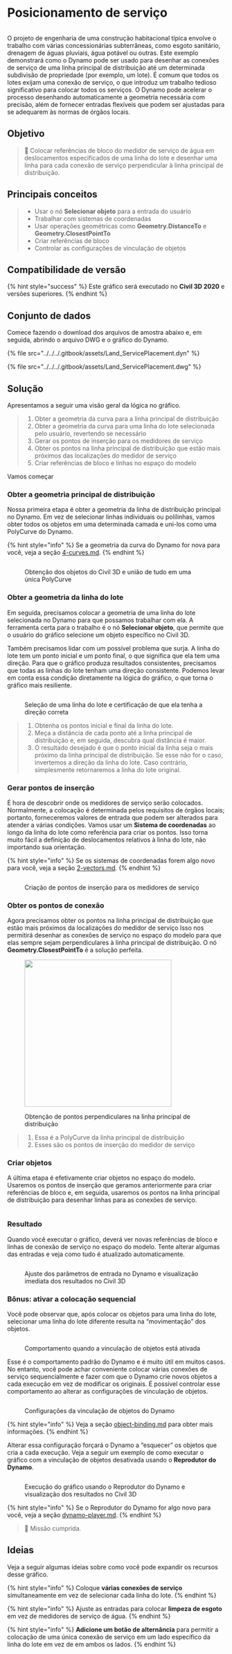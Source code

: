 # Posicionamento de serviço

<figure><img src="../../../.gitbook/assets/Land_ServicePlacement_Dynamo (1).gif" alt=""><figcaption></figcaption></figure>

O projeto de engenharia de uma construção habitacional típica envolve o trabalho com várias concessionárias subterrâneas, como esgoto sanitário, drenagem de águas pluviais, água potável ou outras. Este exemplo demonstrará como o Dynamo pode ser usado para desenhar as conexões de serviço de uma linha principal de distribuição até um determinada subdivisão de propriedade (por exemplo, um lote). É comum que todos os lotes exijam uma conexão de serviço, o que introduz um trabalho tedioso significativo para colocar todos os serviços. O Dynamo pode acelerar o processo desenhando automaticamente a geometria necessária com precisão, além de fornecer entradas flexíveis que podem ser ajustadas para se adequarem às normas de órgãos locais.

## Objetivo

> :dart: Colocar referências de bloco do medidor de serviço de água em deslocamentos especificados de uma linha do lote e desenhar uma linha para cada conexão de serviço perpendicular à linha principal de distribuição.

## Principais conceitos

> * Usar o nó **Selecionar objeto** para a entrada do usuário
> * Trabalhar com sistemas de coordenadas
> * Usar operações geométricas como **Geometry.DistanceTo** e **Geometry.ClosestPointTo**
> * Criar referências de bloco
> * Controlar as configurações de vinculação de objetos

## Compatibilidade de versão

{% hint style="success" %}
 Este gráfico será executado no **Civil 3D 2020** e versões superiores. 
{% endhint %}

## Conjunto de dados

Comece fazendo o download dos arquivos de amostra abaixo e, em seguida, abrindo o arquivo DWG e o gráfico do Dynamo.

{% file src="../../../.gitbook/assets/Land_ServicePlacement.dyn" %}

{% file src="../../../.gitbook/assets/Land_ServicePlacement.dwg" %}

## Solução

Apresentamos a seguir uma visão geral da lógica no gráfico.

> 1. Obter a geometria da curva para a linha principal de distribuição
> 2. Obter a geometria da curva para uma linha do lote selecionada pelo usuário, revertendo se necessário
> 3. Gerar os pontos de inserção para os medidores de serviço
> 4. Obter os pontos na linha principal de distribuição que estão mais próximos das localizações do medidor de serviço
> 5. Criar referências de bloco e linhas no espaço do modelo

Vamos começar

### Obter a geometria principal de distribuição

Nossa primeira etapa é obter a geometria da linha de distribuição principal no Dynamo. Em vez de selecionar linhas individuais ou polilinhas, vamos obter todos os objetos em uma determinada camada e uni-los como uma PolyCurve do Dynamo.

{% hint style="info" %}
 Se a geometria da curva do Dynamo for nova para você, veja a seção [4-curves.md](../../../5\_essential\_nodes\_and\_concepts/5-2\_geometry-for-computational-design/4-curves.md "mention"). 
{% endhint %}

<figure><img src="../../../.gitbook/assets/Land_ServicePlacement_DistributionMain (1).png" alt=""><figcaption><p>Obtenção dos objetos do Civil 3D e união de tudo em uma única PolyCurve</p></figcaption></figure>

### Obter a geometria da linha do lote

Em seguida, precisamos colocar a geometria de uma linha do lote selecionada no Dynamo para que possamos trabalhar com ela. A ferramenta certa para o trabalho é o nó **Selecionar objeto**, que permite que o usuário do gráfico selecione um objeto específico no Civil 3D.

Também precisamos lidar com um possível problema que surja. A linha do lote tem um ponto inicial e um ponto final, o que significa que ela tem uma direção. Para que o gráfico produza resultados consistentes, precisamos que todas as linhas do lote tenham uma direção consistente. Podemos levar em conta essa condição diretamente na lógica do gráfico, o que torna o gráfico mais resiliente. 

<figure><img src="../../../.gitbook/assets/Land_ServicePlacement_Selection (2).png" alt=""><figcaption><p>Seleção de uma linha do lote e certificação de que ela tenha a direção correta</p></figcaption></figure>

> 1. Obtenha os pontos inicial e final da linha do lote.
> 2. Meça a distância de cada ponto até a linha principal de distribuição e, em seguida, descubra qual distância é maior.
> 3. O resultado desejado é que o ponto inicial da linha seja o mais próximo da linha principal de distribuição. Se esse não for o caso, invertemos a direção da linha do lote. Caso contrário, simplesmente retornaremos a linha do lote original.

### Gerar pontos de inserção

É hora de descobrir onde os medidores de serviço serão colocados. Normalmente, a colocação é determinada pelos requisitos de órgãos locais; portanto, forneceremos valores de entrada que podem ser alterados para atender a várias condições. Vamos usar um **Sistema de coordenadas** ao longo da linha do lote como referência para criar os pontos. Isso torna muito fácil a definição de deslocamentos relativos à linha do lote, não importando sua orientação.

{% hint style="info" %}
 Se os sistemas de coordenadas forem algo novo para você, veja a seção [2-vectors.md](../../../5\_essential\_nodes\_and\_concepts/5-2\_geometry-for-computational-design/2-vectors.md "mention"). 
{% endhint %}

<figure><img src="../../../.gitbook/assets/Land_ServicePlacement_InsertionPoints.png" alt=""><figcaption><p>Criação de pontos de inserção para os medidores de serviço</p></figcaption></figure>

### Obter os pontos de conexão

Agora precisamos obter os pontos na linha principal de distribuição que estão mais próximos da localizações do medidor de serviço Isso nos permitirá desenhar as conexões de serviço no espaço do modelo para que elas sempre sejam perpendiculares à linha principal de distribuição. O nó **Geometry.ClosestPointTo** é a solução perfeita.

<figure><img src="../../../.gitbook/assets/Land_ServicePlacement_GetPerpendicularPoints (1).png" alt="" width="339"><figcaption><p>Obtenção de pontos perpendiculares na linha principal de distribuição</p></figcaption></figure>

> 1. Essa é a PolyCurve da linha principal de distribuição
> 2. Esses são os pontos de inserção do medidor de serviço

### Criar objetos

A última etapa é efetivamente criar objetos no espaço do modelo. Usaremos os pontos de inserção que geramos anteriormente para criar referências de bloco e, em seguida, usaremos os pontos na linha principal de distribuição para desenhar linhas para as conexões de serviço.

<figure><img src="../../../.gitbook/assets/Land_ServicePlacement_CreateObjects.png" alt=""><figcaption></figcaption></figure>

### Resultado

Quando você executar o gráfico, deverá ver novas referências de bloco e linhas de conexão de serviço no espaço do modelo. Tente alterar algumas das entradas e veja como tudo é atualizado automaticamente.

<figure><img src="../../../.gitbook/assets/Land_ServicePlacement_Dynamo (1).gif" alt=""><figcaption><p>Ajuste dos parâmetros de entrada no Dynamo e visualização imediata dos resultados no Civil 3D</p></figcaption></figure>

### Bônus: ativar a colocação sequencial

Você pode observar que, após colocar os objetos para uma linha do lote, selecionar uma linha do lote diferente resulta na “movimentação” dos objetos.

<figure><img src="../../../.gitbook/assets/Land_ServicePlacement_Binding.gif" alt=""><figcaption><p>Comportamento quando a vinculação de objetos está ativada</p></figcaption></figure>

Esse é o comportamento padrão do Dynamo e é muito útil em muitos casos. No entanto, você pode achar conveniente colocar várias conexões de serviço sequencialmente e fazer com que o Dynamo crie novos objetos a cada execução em vez de modificar os originais. É possível controlar esse comportamento ao alterar as configurações de vinculação de objetos.

<figure><img src="../../../.gitbook/assets/Land_ServicePlacement_BindingSettings.png" alt=""><figcaption><p>Configurações da vinculação de objetos do Dynamo</p></figcaption></figure>

{% hint style="info" %}
 Veja a seção [object-binding.md](../../advanced-topics/object-binding.md "mention") para obter mais informações. 
{% endhint %}

Alterar essa configuração forçará o Dynamo a “esquecer” os objetos que cria a cada execução. Veja a seguir um exemplo de como executar o gráfico com a vinculação de objetos desativada usando o **Reprodutor do Dynamo**.

<figure><img src="../../../.gitbook/assets/Land_ServicePlacement_Player (2).gif" alt=""><figcaption><p>Execução do gráfico usando o Reprodutor do Dynamo e visualização dos resultados no Civil 3D</p></figcaption></figure>

{% hint style="info" %}
 Se o Reprodutor do Dynamo for algo novo para você, veja a seção [dynamo-player.md](../../dynamo-player.md "mention"). 
{% endhint %}

> :tada: Missão cumprida.

## Ideias

Veja a seguir algumas ideias sobre como você pode expandir os recursos desse gráfico.

{% hint style="info" %}
 Coloque **várias conexões de serviço** simultaneamente em vez de selecionar cada linha do lote. 
{% endhint %}

{% hint style="info" %}
 Ajuste as entradas para colocar **limpeza de esgoto** em vez de medidores de serviço de água. 
{% endhint %}

{% hint style="info" %}
 **Adicione um botão de alternância** para permitir a colocação de uma única conexão de serviço em um lado específico da linha do lote em vez de em ambos os lados. 
{% endhint %}
